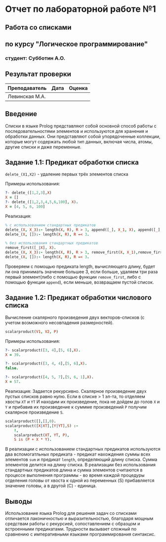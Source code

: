 # Отчет по лабораторной работе №1
## Работа со списками 
## по курсу "Логическое программирование"

### студент: Субботин А.О.

## Результат проверки

| Преподаватель     | Дата         |  Оценка       |
|-------------------|--------------|---------------|
| Левинская М.А.|              |               |


## Введение

Списки в языке Prolog представляют собой основной способ работы с последовательностями элементов и используются для хранения и обработки данных. Они представляют собой упорядоченные коллекции, которые могут содержать любой тип данных, включая числа, атомы, другие списки и даже переменные.

## Задание 1.1: Предикат обработки списка

`delete_(X1,X2)` - удаление первых трёх элементов списка

Примеры использования:
```prolog
?- delete_([1,2,3],X)
X = []
?- delete_([1,2,3,4,5,6,100], X).
X = [4, 5, 6, 100]

```

Реализация:

```prolog
% с использованием стандартных предикатов 
delete_(X, X_3):- length(X, R), R > 3, append([_], X_1, X), append([_], X_2, X_1), append([_], X_3, X_2),!.
delete_(X, []):- length(X, R), R =< 3. 

% без использования стандартных предикатов
remove_first([_|X], X).
delete_(X, X_3):- length(X, R), R > 3, remove_first(X, X_1),remove_first(X_1, X_2), remove_first(X_2, X_3).
delete_(X, []):- length(X, R), R =< 3.
```

Проверяем с помощью предиката length, вычисляющего длину, будет ли она принимать значение большее 3, если больше, удаляем три раза первый элемент(либо с помощью функции `remove_first`, либо с помощью функции `append`), если меньше, возвращаем пустой список.

## Задание 1.2: Предикат обработки числового списка

Вычисление скалярного произведения двух векторов-списков (с учетом возможного несовпадения размерностей).
```prolog
scalarproduct(V1, V2, P)
```

Примеры использования:
```prolog
?- scalarproduct([3, 4],[5, 6],X).
X = 39.

?- scalarproduct([3, 4, 4],[5, 6],X).
false.

?- scalarproduct([4, 5, 7],[5, 6, 1],X).
X = 57.
```

Реализация:
Задается рекурсивно. Скалярное произведение двух пустых списков равно нулю. Если в списке > 1 эл-та, то отделяем хвосты `XT`  и `YT` И находим их произведение, пока не дойдем до голов `X` и `Y` и прибавив их произведение к суммме произведений `P` получим скалярное произведение `S`.
```prolog
scalarproduct([],[],0).
scalarproduct([X|XT],[Y|YT],S) :-
    !,
    scalarproduct(XT, YT, P), 
    S is (P + X * Y).
```

В реализации с использованием стандартных предикатов используются два вспомогатльных предиката - предикат нахождения суммы всех элементов `sum` и предикат `length`, определяющий длину списка. Сумма элементов делится на длину списка. 
В реализации без использования стандартных предикатов длина и сумма элементов считаются в процессе выполнения программы - во время каждой процедуры отделения головы от хвоста к одной из переменных (S) прибавляется значение головы, а в другой (C) - единица.

## Выводы

Использование языка Prolog для решения задач со списками отличается лаконичностью и выразительностью, благодаря мощным средствам работы с рекурсией, сопоставлением с образцом и встроенными предикатами. Трудности вызывает сложный по сравнению с императивными языками программирования синтаксис.



